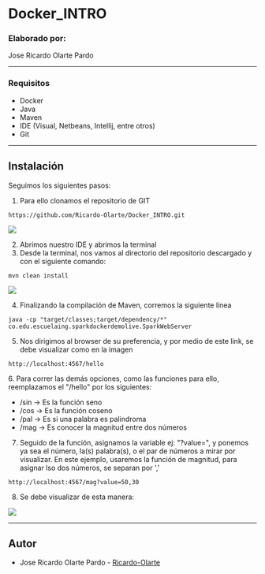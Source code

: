 # Docker_INTRO

### Elaborado por:
Jose Ricardo Olarte Pardo
__________________________________________________________________

### Requisitos

- Docker
- Java
- Maven
- IDE (Visual, Netbeans, Intellij, entre otros)
- Git

__________________________________________________________________

## Instalación

Seguimos los siguientes pasos:

1. Para ello clonamos el repositorio de GIT
```
https://github.com/Ricardo-Olarte/Docker_INTRO.git
```
![](https://github.com/Ricardo-Olarte/TOOLS/blob/main/Images/GitHub.png)

2. Abrimos nuestro IDE y abrimos la terminal
3. Desde la terminal, nos vamos al directorio del repositorio descargado y con el siguiente comando:
```
mvn clean install
```
![](https://github.com/Ricardo-Olarte/TOOLS/blob/main/Images/mvn_clean.png)

4. Finalizando la compilación de Maven, corremos la siguiente línea
```
java -cp "target/classes;target/dependency/*" co.edu.escuelaing.sparkdockerdemolive.SparkWebServer
```
5. Nos dirigimos al browser de su preferencia, y por medio de este link, se debe visualizar como en la imagen
```
http://localhost:4567/hello
```
[]()
6. Para correr las demás opciones, como las funciones para ello, reemplazamos el "/hello" por los siguientes:
- /sin -> Es la función seno
- /cos -> Es la función coseno
- /pal -> Es si una palabra es palindroma
- /mag -> Es conocer la magnitud entre dos números
7. Seguido de la función, asignamos la variable ej: "?value=", y ponemos ya sea el número, la(s) palabra(s), o el par de números a mirar por visualizar.
En este ejemplo, usaremos la función de magnitud, para asignar lso dos números, se separan por ','
```
http://localhost:4567/mag?value=50,30
```
8. Se debe visualizar de esta manera:

![](https://github.com/Ricardo-Olarte/TOOLS/blob/main/Images/Test.png)

__________________________________________________________________

## Autor

- Jose Ricardo Olarte Pardo - [Ricardo-Olarte](https://github.com/Ricardo-Olarte)
